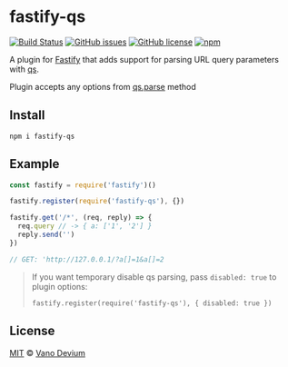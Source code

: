 # fastify-qs

[![Build Status](https://api.travis-ci.com/webdevium/fastify-qs.svg?branch=master)](https://travis-ci.com/github/webdevium/fastify-qs)
[![GitHub issues](https://img.shields.io/github/issues/webdevium/fastify-qs)](https://github.com/webdevium/fastify-qs/issues)
[![GitHub license](https://img.shields.io/github/license/webdevium/fastify-qs)](https://github.com/webdevium/fastify-qs/blob/master/LICENSE.MD)
[![npm](https://img.shields.io/npm/v/fastify-qs)](https://www.npmjs.com/package/fastify-qs)

A plugin for [Fastify](https://fastify.io/) that adds support for parsing URL query parameters with [qs](https://www.npmjs.com/package/qs).

Plugin accepts any options from [qs.parse](https://www.npmjs.com/package/qs#parsing-objects) method

## Install
```
npm i fastify-qs
```

## Example

```js
const fastify = require('fastify')()

fastify.register(require('fastify-qs'), {})

fastify.get('/*', (req, reply) => {
  req.query // -> { a: ['1', '2'] }
  reply.send('')
})

// GET: 'http://127.0.0.1/?a[]=1&a[]=2
```

> If you want temporary disable qs parsing, pass `disabled: true` to plugin options:
> ```
> fastify.register(require('fastify-qs'), { disabled: true })
> ```

## License

[MIT](./LICENSE.MD) © [Vano Devium](https://www.devium.me/)
